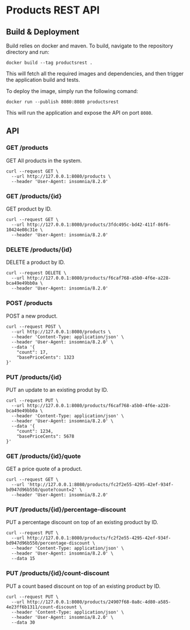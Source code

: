 # Products REST API

## Build & Deployment

Build relies on docker and maven. To build, navigate to the repository directory and run:
```
docker build --tag productsrest . 
```
This will fetch all the required images and dependencies, and then trigger the application build and tests.

To deploy the image, simply run the following comand:
```
docker run --publish 8080:8080 productsrest
```
This will run the application and expose the API on port `8080`.

## API

### GET /products

GET All products in the system.
```
curl --request GET \
  --url http://127.0.0.1:8080/products \
  --header 'User-Agent: insomnia/8.2.0'
```

### GET /products/{id}
GET product by ID.
```
curl --request GET \
  --url http://127.0.0.1:8080/products/3fdc495c-bd42-411f-86f6-10424e08c31e \
  --header 'User-Agent: insomnia/8.2.0'
```

### DELETE /products/{id}
DELETE a product by ID.
```
curl --request DELETE \
  --url http://127.0.0.1:8080/products/f6caf768-a5b0-4f6e-a228-bca49e49bb0a \
  --header 'User-Agent: insomnia/8.2.0'
```

### POST /products
POST a new product.
```
curl --request POST \
  --url http://127.0.0.1:8080/products \
  --header 'Content-Type: application/json' \
  --header 'User-Agent: insomnia/8.2.0' \
  --data '{
	"count": 17,
	"basePriceCents": 1323
}'
```

### PUT /products/{id}
PUT an update to an existing produt by ID.
```
curl --request PUT \
  --url http://127.0.0.1:8080/products/f6caf768-a5b0-4f6e-a228-bca49e49bb0a \
  --header 'Content-Type: application/json' \
  --header 'User-Agent: insomnia/8.2.0' \
  --data '{
	"count": 1234,
	"basePriceCents": 5678
}'
```

### GET /products/{id}/quote
GET a price quote of a product.
```
curl --request GET \
  --url 'http://127.0.0.1:8080/products/fc2f2e55-4295-42ef-934f-bd947d96b550/quote?count=2' \
  --header 'User-Agent: insomnia/8.2.0'
```

### PUT /products/{id}/percentage-discount
PUT a percentage discount on top of an existing product by ID.
```
curl --request PUT \
  --url http://127.0.0.1:8080/products/fc2f2e55-4295-42ef-934f-bd947d96b550/percentage-discount \
  --header 'Content-Type: application/json' \
  --header 'User-Agent: insomnia/8.2.0' \
  --data 15
```

### PUT /products/{id}/count-discount
PUT a count based discount on top of an existing product by ID.
```
curl --request PUT \
  --url http://127.0.0.1:8080/products/24907f68-0a8c-4d80-a585-4e23ff6b1311/count-discount \
  --header 'Content-Type: application/json' \
  --header 'User-Agent: insomnia/8.2.0' \
  --data 30
```